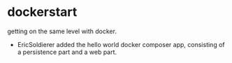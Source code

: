 # dockerstart
getting on the same level with docker.

* EricSoldierer added the hello world docker composer app, consisting of a persistence part and a web part.


